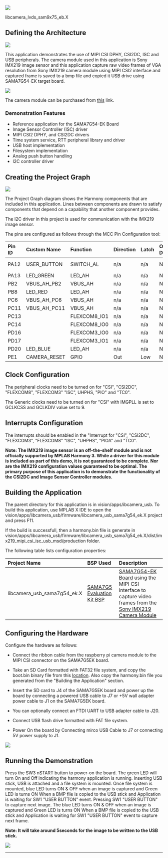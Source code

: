 
![](../../../../images/mh.png)

libcamera\_lvds\_sam9x75\_eb.X

Defining the Architecture
-------------------------

![](../../../../images/achitecture_diagrams_vision_sama7G5_ek_imx219_usb.jpg)

This application demonstrates the use of  MIPI CSI DPHY, CSI2DC, ISC and USB peripherals. The camera module used in this application is Sony IMX219 image sensor and this application capture raw video frames of VGA resolution from Sony IMX219 camera module using MIPI CSI2 
interface and captured frame is saved to a bmp file and copied it USB drive using SAMA7G54-EK target board.

![](../../../../images/imx219_and_15pin_camera_cable.jpg) 

The camera module can be purchased from [this](https://www.raspberrypi.com/products/camera-module-v2/) link.

### Demonstration Features

-   Reference application for the SAMA7G54-EK Board
-   Image Sensor Controller (ISC) driver
-   MIPI CSI2 DPHY, and CSI2DC drivers 
-   Time system service, RTT peripheral library and driver
-	USB host implementation
-	Filesystem implementation
-	Analog push button handling
-   I2C controller driver

Creating the Project Graph
--------------------------

![](../../../../images/imx219_mipi_csi_isc_usb_sysfs_project_graph.png)

The Project Graph diagram shows the Harmony components that are included in this application. Lines between components are drawn to satisfy components that depend on a capability that another component provides.

The I2C driver in this project is used for communication with the IMX219 image sensor.

The pins are configured as follows through the MCC Pin Configuration tool:


|Pin ID|Custom Name|Function|Direction|Latch|Open Drain|PIO Interrupt|Pull Up|Pull Down|Glitch/Debounce Filter|Drive Strength|
|:-----------|:-------|:----------|:----------|:----------|:----------|:-----------|:-------|:----------|:----------|:----------|
|PA12|USER_BUTTON|SWITCH_AL|n/a|n/a|No|Falling Edge|Yes|No|Glitch Filter|0|
|PA13|LED_GREEN|LED_AH|n/a|n/a|No|Disabled|No|No|Glitch Filter|0|
|PB2|VBUS_AH_PB2|VBUS_AH|n/a|n/a|No|Disabled|No|No|Glitch Filter|0|
|PB8|LED_RED|LED_AH|n/a|n/a|No|Disabled|No|No|Glitch Filter|0|
|PC6|VBUS_AH_PC6|VBUS_AH|n/a|n/a|No|Disabled|No|No|Glitch Filter|0|
|PC11|VBUS_AH_PC11|VBUS_AH|n/a|n/a|No|Disabled|No|No|Glitch Filter|0|
|PC13||FLEXCOM8_IO1|n/a|n/a|No|Disabled|No|No|Glitch Filter|0|
|PC14||FLEXCOM8_IO0|n/a|n/a|No|Disabled|No|No|Glitch Filter|0|
|PD16||FLEXCOM3_IO0|n/a|n/a|No|Disabled|No|No|Glitch Filter|0|
|PD17||FLEXCOM3_IO1|n/a|n/a|No|Disabled|No|No|Glitch Filter|0|
|PD20|LED_BLUE|LED_AH|n/a|n/a|No|Disabled|No|No|Glitch Filte|0|
|PE1|CAMERA_RESET|GPIO|Out|Low|No|Disabled|No|No|Glitch Filter|0|

Clock Configuration
--------------------------
The peripheral clocks need to be turned on for "CSI", "CSI2DC", "FLEXCOM8", "FLEXCOM3" "ISC", UHPHS, "PIO" and "TC0".

The Generic clocks need to be turned on for "CSI" with IMGPLL is set to GCLKCSS and GCLKDIV value set to 9.

Interrupts Configuration
--------------------------
The interrupts should be enabled in the "Interrupt for "CSI", "CSI2DC", "FLEXCOM3", "FLEXCOM8" "ISC", "UHPHS", "PIOA" and "TC0".

<b>Note:  The IMX219 image sensor is an off-the-shelf module and is not officially supported by MPLAB Harmony 3. While a driver for this module is included as part of this demo, it is not guaranteed to be complete. Nor are the IMX219 configuration values guaranteed to be optimal. The primary purpose of this application is to demonstrate the functionality of the CSI2DC and Image Sensor Controller modules. </b>

Building the Application
------------------------

The parent directory for this application is in vision/apps/ibcamera_usb. To build this application, use MPLAB X IDE to open the vision/apps/libcamera_usb/firmware/libcamera_usb_sama7g54_ek.X project and press F11.

If the build is successfull, then a harmony.bin file is generate in vision/apps/libcamera_usb/firmware/libcamera_usb_sama7g54_ek.X/dist/imx219_mipi_csi_isc_usb_msd/production folder.

The following table lists configuration properties:

|Project Name|BSP Used|Description|
|:-----------|:-------|:----------|
|libcamera_usb_sama7g54_ek.X|[SAMA7G5 Evaluation Kit BSP](https://www.microchip.com/en-us/development-tool/ev21h18a) |[SAMA7G54-EK Board](https://www.microchip.com/en-us/development-tool/ev21h18a) using the MIPI CSI interface to capture video frames from the [Sony IMX219 Camera Module](https://www.raspberrypi.com/products/camera-module-v2/)|

Configuring the Hardware
------------------------

Configure the hardware as follows:

-	Connect the ribbon cable from the raspberry pi camera module to the MIPI CSI connector on the SAMA7G5EK board.

-   Take an SD Card formatted with FAT32 file system, and copy the boot.bin binary file from this [location](vision/apps/libcamera_usb/firmware/libcamera_usb_sama7g54_ek.X/boot_image/boot.bin). Also copy the harmony.bin file you generated from the "Building the Application" section.

-   Insert the SD card to J4 of the SAMA7G5EK board and power up the board by connecting a powered USB cable to J7 or +5V wall adapter power cable to J1 on the SAMA7G5EK board.

-   You can optionally connect an FTDI UART to USB adapter cable to J20.

-   Connect USB flash drive formatted with FAT file system.

-	Power On the board by Connecting mirco USB Cable to J7 or connecting 5V power supply to J1. 

![](../../../../images/sama7g54_ek_setup1.png)


Running the Demonstration
-------------------------

Press the SW3 nSTART button to power-on the board. The green LED will turn On and Off indicating the harmony application is running. Inserting USB stick, USB is attached and a file system is mounted. Once file system is mounted, blue LED turns ON & OFF when an image is captured and Green LED is turns ON When a BMP file is copied to the USB stick and Application is waiting for SW1 "USER BUTTON" event. Pressing SW1 "USER BUTTON" to capture next image. The blue LED turns ON & OFF when an image is captured and Green LED is turns ON When a BMP file is copied to the USB stick and Application is waiting for SW1 "USER BUTTON" event to capture next frame.
 
<b>Note:  It will take around 5seconds for the image to be written to the USB stick. </b>

![](../../../../images/sama7g54_ek_imx219.jpg)

* * * * *

